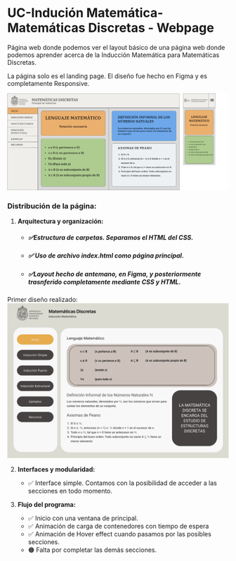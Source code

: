 # UC-Indución Matemática-Matemáticas Discretas - Webpage

Página web donde podemos ver el layout básico de una página web donde podemos aprender acerca de la Inducción Matemática para Matemáticas Discretas. 

La página solo es el landing page. El diseño fue hecho en Figma y es completamente Responsive.

![alt text](https://github.com/dianAnton/uc-discrete-math-mathematical-induction-web-project/blob/main/style/assets/images/Frame2.png?raw=true)

### Distribución de la página:

1.  **Arquitectura y organización:**
    
    -   ##### ✅Estructura de carpetas. Separamos el HTML del CSS.
    -  ##### ✅ Uso de archivo index.html como página principal.
    -   ##### ✅Layout hecho de antemano, en Figma, y posteriormente trasnferido completamente mediante CSS y HTML.
  
Primer diseño realizado:
![alt text](https://github.com/dianAnton/uc-discrete-math-mathematical-induction-web-project/blob/main/style/assets/images/Frame1.png?raw=true)


2.  **Interfaces y modularidad:**
    
    -   ✅ Interface simple. Contamos con la posibilidad de acceder a las secciones en todo momento.

5.  **Flujo del programa:**
    
    -  ✅ Inicio con una ventana de principal.
    -  ✅ Animación de carga de contenedores con tiempo de espera
    -  ✅ Animación de Hover effect cuando pasamos por las posibles secciones.
    -  🟠 Falta por completar las demás secciones.

